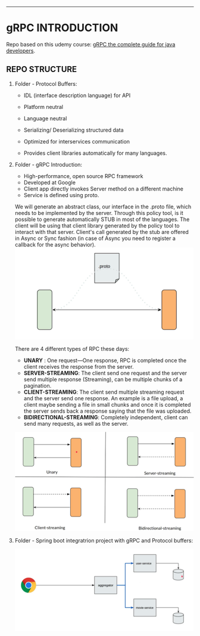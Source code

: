 ****

# gRPC INTRODUCTION

Repo based on this udemy course: [gRPC the complete guide for java developers](https://www.udemy.com/course/grpc-the-complete-guide-for-java-developers/).

## REPO STRUCTURE

1. Folder - Protocol Buffers: 

   - IDL (interface description language) for API

   - Platform neutral

   - Language neutral

   - Serializing/ Deserializing structured data

   - Optimized for interservices communication

   - Provides client libraries automatically for many languages.

2. Folder - gRPC Introduction:

   - High-performance, open source RPC framework
   - Developed at Google
   - Client app directly invokes Server method on a different machine
   - Service is defined using proto.

   We will generate an abstract class, our interface in the .proto file, which needs to be implemented by the server. Through this policy tool, is it possible to generate automatically STUB in most of the languages. The client will be using that client library generated by the policy tool to interact with that server.
   Client's call generated by the stub are offered in Async or Sync fashion (in case of Async you need to register a callback for the async behavior).
   ![grpc-introduction](./grpc-introduction.png)

   There are 4 different types of RPC these days:
   - **UNARY** : One request—One response, RPC is completed once the client receives the response from the server.
   - **SERVER-STREAMING**: The client send one request and the server send multiple response (Streaming), can be multiple chunks of a pagination.
   - **CLIENT-STREAMING**: The client send multiple streaming request and the server send one response. An example is a file upload, a client maybe sending a file in small chunks and once it is completed the server sends back a response saying that the file was uploaded.
   - **BIDIRECTIONAL-STREAMING**: Completely independent, client can send many requests, as well as the server.

   ![rpc-types](./rpc-types.png)

3. Folder - Spring boot integratrion project with gRPC and Protocol buffers:

   ![project-spring-boot](./project-spring-boot.png)